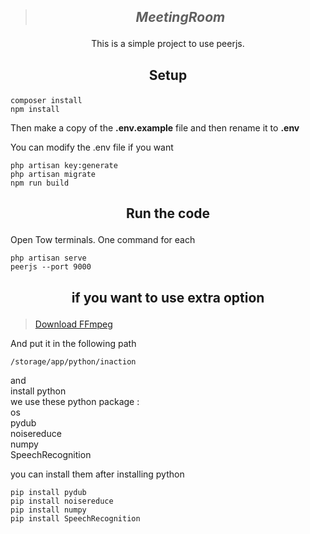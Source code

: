 >## ***<p align="center">MeetingRoom</p>***
<p align="center">This is a simple project to use peerjs.</p>

## <p align="center">Setup</p> 
```
composer install
npm install
```
Then make a copy of the **.env.example** file and then rename it to **.env**






You can modify the .env file if you want
```
php artisan key:generate
php artisan migrate
npm run build
```
## <p align="center">Run the code</p>
Open Tow terminals. One command for each
```
php artisan serve
peerjs --port 9000
```

##
##
##
## <p align="center">**if you want to use extra option**</p>
>[Download FFmpeg](https://www.ffmpeg.org/download.html)

And put it in the following path
```
/storage/app/python/inaction
```
and <br />
install python <br />
we use these python package : <br />
os <br />
pydub <br />
noisereduce <br />
numpy <br /> 
SpeechRecognition <br />

you can install them after installing python
```
pip install pydub
pip install noisereduce
pip install numpy
pip install SpeechRecognition

```